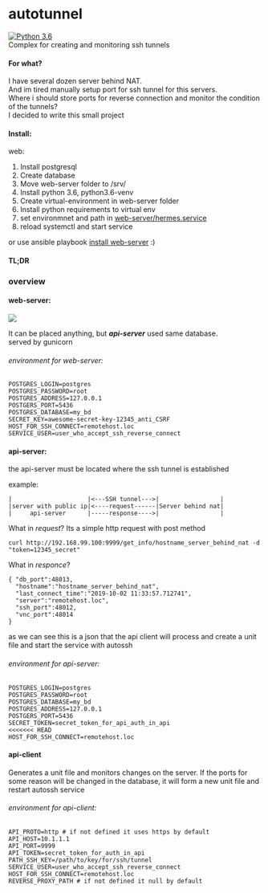 # autotunnel
[![Python 3.6](https://img.shields.io/badge/python-3.6-blue.svg)](https://www.python.org/downloads/release/python-360/)  
Complex for creating and monitoring ssh tunnels

#### For what?
I have several dozen server behind NAT.  
And im tired manually setup port for ssh tunnel for this servers.  
Where i should store ports for reverse connection and monitor the condition of the tunnels?  
I decided to write this small project


#### Install:
web:
1) Install postgresql
2) Create database
3) Move web-server folder to /srv/
4) Install python 3.6, python3.6-venv 
5) Create virtual-environment in web-server folder  
6) Install python requirements to virtual env
4) set environmnet and path in [web-server/hermes.service](web-server/hermes.service)
5) reload systemctl and start service

or use ansible playbook [install web-server](infra/example-ansible-playbook) :)


#### TL;DR

### overview
#### web-server:
![](https://user-images.githubusercontent.com/9219437/66038990-d0c75180-e53d-11e9-838e-9872ec252efc.png)

It can be placed anything, but ***api-server*** used same database.  
served by gunicorn


###### environment for web-server:
```
POSTGRES_LOGIN=postgres
POSTGRES_PASSWORD=root  
POSTGRES_ADDRESS=127.0.0.1
POSTGERS_PORT=5436
POSTGRES_DATABASE=my_bd
SECRET_KEY=awesome-secret-key-12345_anti_CSRF
HOST_FOR_SSH_CONNECT=remotehost.loc
SERVICE_USER=user_who_accept_ssh_reverse_connect
```



#### api-server:
the api-server must be located where the ssh tunnel is established  

example:
```
|                     |<---SSH tunnel--->|                 |
|server with public ip|<----request------|Server behind nat|
|     api-server      |-----response---->|                 |
```
What in *request*?
Its a simple http request with post method 
```
curl http://192.168.99.100:9999/get_info/hostname_server_behind_nat -d "token=12345_secret"
```
What in *responce*?
```
{ "db_port":48013,
  "hostname":"hostname_server_behind_nat",
  "last_connect_time":"2019-10-02 11:33:57.712741",
  "server":"remotehost.loc",
  "ssh_port":48012,
  "vnc_port":48014
}
```
as we can see this is a json that the api client will process and create a unit file and start the service with autossh
###### environment for api-server:
```
POSTGRES_LOGIN=postgres
POSTGRES_PASSWORD=root
POSTGRES_DATABASE=my_bd
POSTGRES_ADDRESS=127.0.0.1
POSTGERS_PORT=5436
SECRET_TOKEN=secret_token_for_api_auth_in_api
<<<<<<< HEAD
HOST_FOR_SSH_CONNECT=remotehost.loc
```


#### api-client
Generates a unit file and monitors changes on the server. If the ports for some reason will be changed in the database, it will form a new unit file and restart autossh service
###### environment for api-client:
```
API_PROTO=http # if not defined it uses https by default
API_HOST=10.1.1.1
API_PORT=9999
API_TOKEN=secret_token_for_auth_in_api
PATH_SSH_KEY=/path/to/key/for/ssh/tunnel
SERVICE_USER=user_who_accept_ssh_reverse_connect
HOST_FOR_SSH_CONNECT=remotehost.loc
REVERSE_PROXY_PATH # if not defined it null by default
```
